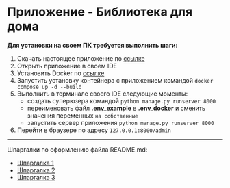# Приложение - Библиотека для дома

**Для установки на своем ПК требуется выполнить шаги:**
1. Скачать  настоящее приложение по [ссылке](https://github.com/spbproger/Library_stn.git)
2. Открыть приложение в своем IDE
3. Установить Docker по [ссылке](https://desktop.docker.com/win/main/amd64/Docker%20Desktop%20Installer.exe?utm_source=docker&utm_medium=webreferral&utm_campaign=dd-smartbutton&utm_location=module)
4. Запустить установку контейнера с приложением командой `docker compose up -d --build`
5. Выполнить в терминале своего IDE следующие моменты:
	- создать суперюзера командой `python manage.py runserver 8000`
	- переименовать файл **.env_example** в **.env_docker** и сменить значения переменных `на собственные`
	- запустить сервер приложения `python manage.py runserver 8000`
7. Перейти в браузере по адресу `127.0.0.1:8000/admin`


---
Шпаргалки по оформлению файла README.md:
- [Шпаргалка 1](https://skillbox.ru/media/code/yazyk-razmetki-markdown-shpargalka-po-sintaksisu-s-primerami/)
- [Шпаргалка 2](https://habr.com/ru/post/649363/)
- [Шпаргалка 3](https://www.markdownguide.org/cheat-sheet/)
